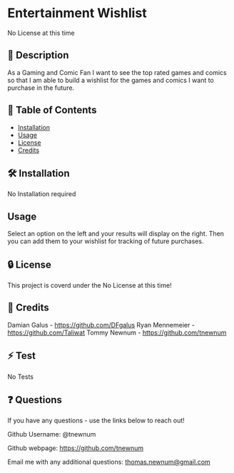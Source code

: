 # Entertainment Wishlist

No License at this time

## 📘 Description

As a Gaming and Comic Fan I want to see the top rated games and comics so that I am able to build a wishlist for the games and comics I want to purchase in the future.

## 📑 Table of Contents 

- [Installation](#installation)
- [Usage](#usage)
- [License](#license)
- [Credits](#credits)

## 🛠️ Installation 

No Installation required

## Usage

Select an option on the left and your results will display on the right. Then you can add them to your wishlist for tracking of future purchases.

## 🔒 License

This project is coverd under the No License at this time!

## 🤝 Credits

Damian Galus - https://github.com/DFgalus Ryan Mennemeier - https://github.com/Taliwat Tommy Newnum - https://github.com/tnewnum

## ⚡ Test

No Tests

## ❓ Questions

If you have any questions - use the links below to reach out!

Github Username: @tnewnum

Github webpage: https://github.com/tnewnum

Email me with any additional questions: thomas.newnum@gmail.com